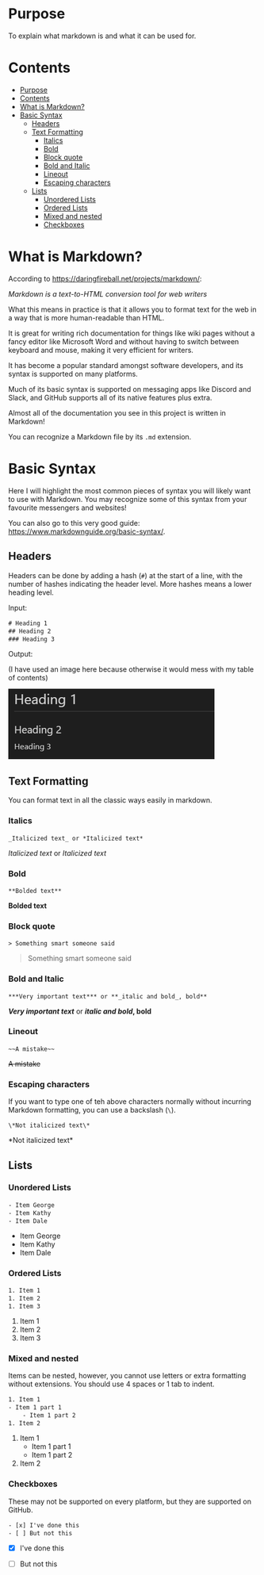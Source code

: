 # Purpose

To explain what markdown is and what it can be used for.

# Contents

- [Purpose](#purpose)
- [Contents](#contents)
- [What is Markdown?](#what-is-markdown)
- [Basic Syntax](#basic-syntax)
  - [Headers](#headers)
  - [Text Formatting](#text-formatting)
    - [Italics](#italics)
    - [Bold](#bold)
    - [Block quote](#block-quote)
    - [Bold and Italic](#bold-and-italic)
    - [Lineout](#lineout)
    - [Escaping characters](#escaping-characters)
  - [Lists](#lists)
    - [Unordered Lists](#unordered-lists)
    - [Ordered Lists](#ordered-lists)
    - [Mixed and nested](#mixed-and-nested)
    - [Checkboxes](#checkboxes)

# What is Markdown?

According to https://daringfireball.net/projects/markdown/:

_Markdown is a text-to-HTML conversion tool for web writers_

What this means in practice is that it allows you to format text for the web in a way that is more human-readable than HTML.

It is great for writing rich documentation for things like wiki pages without a fancy editor like Microsoft Word and without having to switch between keyboard and mouse, making it very efficient for writers.

It has become a popular standard amongst software developers, and its syntax is supported on many platforms. 

Much of its basic syntax is supported on messaging apps like Discord and Slack, and GitHub supports all of its native features plus extra.

Almost all of the documentation you see in this project is written in Markdown!

You can recognize a Markdown file by its `.md` extension.

# Basic Syntax

Here I will highlight the most common pieces of syntax you will likely want to use with Markdown. You may recognize some of this syntax from your favourite messengers and websites!

You can also go to this very good guide: https://www.markdownguide.org/basic-syntax/.

## Headers

Headers can be done by adding a hash (`#`) at the start of a line, with the number of hashes indicating the header level. More hashes means a lower heading level.

Input:
```
# Heading 1
## Heading 2
### Heading 3
```

Output:

(I have used an image here because otherwise it would mess with my table of contents)

![Headings](images/Headings.png)

## Text Formatting

You can format text in all the classic ways easily in markdown.

### Italics

```
_Italicized text_ or *Italicized text*
```

_Italicized text_ or *Italicized text*

### Bold

```
**Bolded text**
```

**Bolded text**

### Block quote

```
> Something smart someone said
```
> Something smart someone said

### Bold and Italic

```
***Very important text*** or **_italic and bold_, bold**
```

***Very important text*** or **_italic and bold_, bold**

### Lineout

```
~~A mistake~~
```

~~A mistake~~

### Escaping characters

If you want to type one of teh above characters normally without incurring Markdown formatting, you can use a backslash (`\`).

```
\*Not italicized text\*
```
\*Not italicized text\*

## Lists

### Unordered Lists

```
- Item George
- Item Kathy
- Item Dale
```

- Item George
- Item Kathy
- Item Dale

### Ordered Lists

```
1. Item 1
1. Item 2
1. Item 3
```

1. Item 1
1. Item 2
1. Item 3

### Mixed and nested

Items can be nested, however, you cannot use letters or extra formatting without extensions.
You should use 4 spaces or 1 tab to indent.

```
1. Item 1
- Item 1 part 1
    - Item 1 part 2
1. Item 2
```

1. Item 1
    - Item 1 part 1
    - Item 1 part 2
1. Item 2

### Checkboxes

These may not be supported on every platform, but they are supported on GitHub.

```
- [x] I've done this
- [ ] But not this
```

- [x] I've done this
- [ ] But not this

